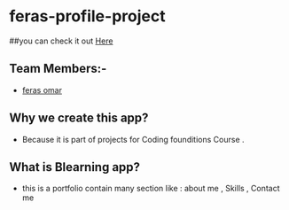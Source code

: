 # feras-profile-project
##you can check it out [Here](https://gsg-cf05.github.io/feras-profile-project/)

## Team Members:-
- [feras omar](https://github.com/ferasomar2)
## Why we create this app?
- Because it is part of projects for Coding founditions Course .
## What is Blearning app? 
- this is a portfolio contain many section like : about me , Skills , Contact me 
